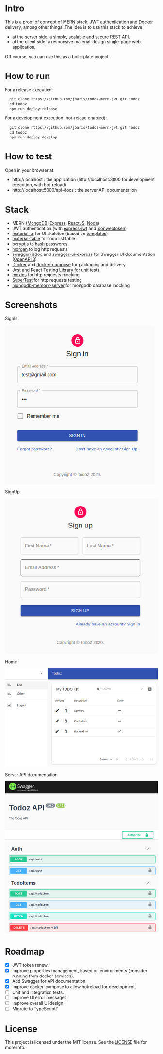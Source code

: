 # Intro
This is a proof of concept of MERN stack, JWT authentication and Docker delivery, among other things. The idea is to use this stack to achieve:
- at the server side: a simple, scalable and secure REST API.
- at the client side: a responsive material-design single-page web application.

Off course, you can use this as a boilerplate project.

# How to run
For a release execution:
```
  git clone https://github.com/jbaris/todoz-mern-jwt.git todoz
  cd todoz
  npm run deploy:release
```
For a development execution (hot-reload enabled):
```
  git clone https://github.com/jbaris/todoz-mern-jwt.git todoz
  cd todoz
  npm run deploy:develop
```

# How to test
Open in your browser at:
- http://localhost : the application (http://localhost:3000 for development execution, with hot-reload)
- http://localhost:5000/api-docs : the server API documentation

# Stack
- MERN ([MongoDB](https://www.mongodb.com/), [Express](https://expressjs.com/), [ReactJS](https://reactjs.org/), [Node](https://nodejs.org/en/))
- JWT authentication (with [express-jwt](https://github.com/auth0/express-jwt#readme) and [jsonwebtoken](https://github.com/auth0/node-jsonwebtoken#readme))
- [material-ui](https://material-ui.com/) for UI skeleton (based on [templates](https://material-ui.com/getting-started/templates/#react-templates))
- [material-table](https://material-table.com) for todo list table
- [bcryptjs](https://github.com/dcodeIO/bcrypt.js#readme) to hash passwords
- [morgan](https://github.com/expressjs/morgan#readme) to log http requests
- [swagger-jsdoc](https://github.com/Surnet/swagger-jsdoc#swagger-jsdoc) and [swagger-ui-express](https://github.com/scottie1984/swagger-ui-express#swagger-ui-express) for Swagger UI documentation ([OpenAPI 3](https://github.com/OAI/OpenAPI-Specification/blob/master/versions/3.0.0.md))
- [Docker](https://www.docker.com/) and [docker-compose](https://docs.docker.com/compose/) for packaging and delivery
- [Jest](https://jestjs.io/) and [React Testing Library](https://github.com/testing-library/react-testing-library#readme) for unit tests
- [moxios](https://github.com/axios/moxios#readme) for http requests mocking
- [SuperTest](https://github.com/visionmedia/supertest#readme) for http requests testing
- [mongodb-memory-server](https://github.com/nodkz/mongodb-memory-server#readme) for mongodb database mocking

# Screenshots

SignIn

![SignIn](https://raw.githubusercontent.com/jbaris/site-images/master/todoz-mern-jwt/login.png)

SignUp

![SignUp](https://raw.githubusercontent.com/jbaris/site-images/master/todoz-mern-jwt/signup.png)

Home

![Home](https://raw.githubusercontent.com/jbaris/site-images/master/todoz-mern-jwt/todo-list.png)

Server API documentation

![ServerAPI](https://raw.githubusercontent.com/jbaris/site-images/master/todoz-mern-jwt/server-api-doc.png)

# Roadmap
- [x] JWT token renew.
- [x] Improve properties management, based on environments (consider running from docker services).
- [x] Add Swagger for API documentation.
- [x] Improve docker-compose to allow hotreload for development.
- [ ] Unit and integration tests.
- [ ] Improve UI error messages.
- [ ] Improve overall UI design.
- [ ] Migrate to TypeScript?

# License

This project is licensed under the MIT license. See the [LICENSE](LICENSE) file for more info.
